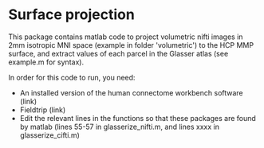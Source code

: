 # Surface projection
 
This package contains matlab code to project volumetric nifti images in 2mm isotropic MNI space (example in folder 'volumetric') to the HCP MMP surface, and extract values of each parcel in the Glasser atlas (see example.m for syntax). 

In order for this code to run, you need:

 - An installed version of the human connectome workbench software (link)
 - Fieldtrip (link)
 - Edit the relevant lines in the functions so that these packages are found by matlab (lines 55-57 in glasserize_nifti.m, and lines xxxx in glasserize_cifti.m)
 
